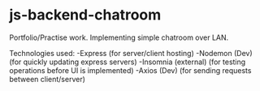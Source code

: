 # js-backend-chatroom
Portfolio/Practise work. Implementing simple chatroom over LAN.

Technologies used:
-Express (for server/client hosting)
-Nodemon (Dev) (for quickly updating express servers)
-Insomnia (external) (for testing operations before UI is implemented)
-Axios (Dev) (for sending requests between client/server)